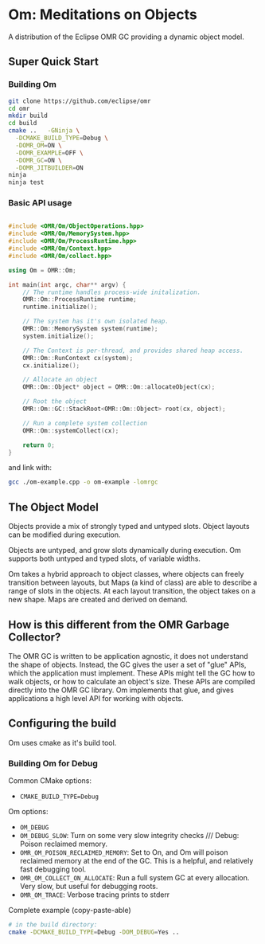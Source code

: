 # Om: Meditations on Objects

A distribution of the Eclipse OMR GC providing a dynamic object model.

## Super Quick Start

### Building Om

```sh
git clone https://github.com/eclipse/omr
cd omr
mkdir build
cd build
cmake ..   -GNinja \
  -DCMAKE_BUILD_TYPE=Debug \
  -DOMR_OM=ON \
  -DOMR_EXAMPLE=OFF \
  -DOMR_GC=ON \
  -DOMR_JITBUILDER=ON
ninja
ninja test
```

### Basic API usage

```c++

#include <OMR/Om/ObjectOperations.hpp>
#include <OMR/Om/MemorySystem.hpp>
#include <OMR/Om/ProcessRuntime.hpp>
#include <OMR/Om/Context.hpp>
#include <OMR/Om/collect.hpp>

using Om = OMR::Om;

int main(int argc, char** argv) {
	// The runtime handles process-wide initalization.
	OMR::Om::ProcessRuntime runtime;
	runtime.initialize();

	// The system has it's own isolated heap.
	OMR::Om::MemorySystem system(runtime);
	system.initialize();

	// The Context is per-thread, and provides shared heap access.
	OMR::Om::RunContext cx(system);
	cx.initialize();

	// Allocate an object
	OMR::Om::Object* object = OMR::Om::allocateObject(cx);

	// Root the object
	OMR::Om::GC::StackRoot<OMR::Om::Object> root(cx, object);

	// Run a complete system collection
	OMR::Om::systemCollect(cx);

	return 0;
}
```

and link with:

```sh
gcc ./om-example.cpp -o om-example -lomrgc
```

## The Object Model

Objects provide a mix of strongly typed and untyped slots. Object layouts can
be modified during execution.

Objects are untyped, and grow slots dynamically during execution. Om supports
both untyped and typed slots, of variable widths.

Om takes a hybrid approach to object classes, where objects can freely
transition between layouts, but Maps (a kind of class) are able to describe a
range of slots in the objects. At each layout transition, the object takes on
a new shape. Maps are created and derived on demand.

## How is this different from the OMR Garbage Collector?

The OMR GC is written to be application agnostic, it does not understand the
shape of objects. Instead, the GC gives the user a set of "glue" APIs, which
the application must implement. These APIs might tell the GC how to walk
objects, or how to calculate an object's size. These APIs are compiled
directly into the OMR GC library. Om implements that glue, and gives
applications a high level API for working with objects.

## Configuring the build

Om uses cmake as it's build tool.

### Building Om for Debug

Common CMake options:
* `CMAKE_BUILD_TYPE=Debug`

Om options:
* `OM_DEBUG`
* `OM_DEBUG_SLOW`: Turn on some very slow integrity checks
/// Debug: Poison reclaimed memory.
* `OMR_OM_POISON_RECLAIMED_MEMORY`: Set to On, and Om will poison reclaimed
  memory at the end of the GC. This is a helpful, and relatively fast debugging
  tool.
* `OMR_OM_COLLECT_ON_ALLOCATE`: Run a full system GC at every allocation. Very
  slow, but useful for debugging roots.
* `OMR_OM_TRACE`: Verbose tracing prints to stderr

Complete example (copy-paste-able)

```sh
# in the build directory:
cmake -DCMAKE_BUILD_TYPE=Debug -DOM_DEBUG=Yes ..
```
